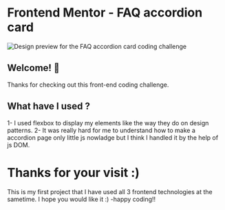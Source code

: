# Frontend Mentor - FAQ accordion card

![Design preview for the FAQ accordion card coding challenge](./design/desktop-preview.jpg)

## Welcome! 👋

Thanks for checking out this front-end coding challenge.

## What have I used ?
1- I used flexbox to display my elements like the way they do on design patterns.
2- It was really hard for me to understand how to make a accordion page only little js nowladge but I think I handled it by the help of js DOM.

# Thanks for your visit :)
This is my first project that I have used all 3 frontend technologies at the sametime. I hope you would like it :)
-happy coding!!
